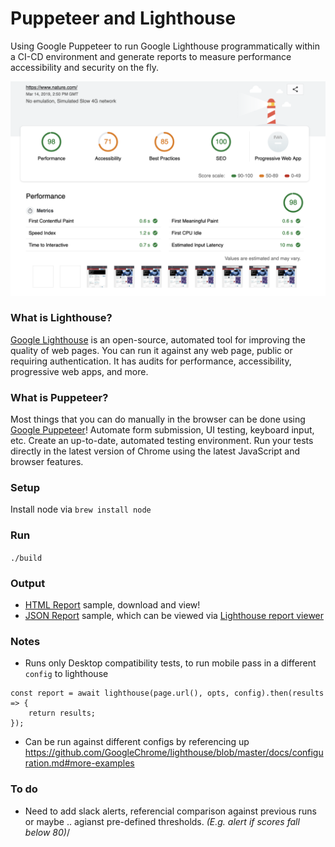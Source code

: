 #  Puppeteer and  Lighthouse
Using Google Puppeteer to run Google Lighthouse programmatically within a CI-CD environment and generate reports to measure performance accessibility and security on the fly.

![Report sample against nature.com](lighthouse-puppeteer.png)

### What is Lighthouse?
[Google Lighthouse](https://developers.google.com/web/tools/lighthouse/) is an open-source, automated tool for improving the quality of web pages. You can run it against any web page, public or requiring authentication. It has audits for performance, accessibility, progressive web apps, and more.

### What is Puppeteer?
 Most things that you can do manually in the browser can be done using [Google Puppeteer](https://developers.google.com/web/tools/puppeteer/)! Automate form submission, UI testing, keyboard input, etc. Create an up-to-date, automated testing environment. Run your tests directly in the latest version of Chrome using the latest JavaScript and browser features.

### Setup 
Install node via `brew install node`

### Run
`./build`

### Output
* [HTML Report](report.html) sample, download and view!
* [JSON Report](report.json) sample, which can be viewed via [Lighthouse report viewer](https://googlechrome.github.io/lighthouse/viewer/)

### Notes
* Runs only Desktop compatibility tests, to run mobile pass in a different `config` to lighthouse 
``` 
const report = await lighthouse(page.url(), opts, config).then(results => {
    return results;
});
```
* Can be run against different configs by referencing up https://github.com/GoogleChrome/lighthouse/blob/master/docs/configuration.md#more-examples

### To do
* Need to add slack alerts, referencial comparison against previous runs or maybe .. agianst pre-defined thresholds. _(E.g. alert if scores fall below 80)_/
